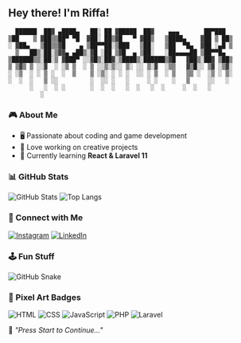 ## Hey there! I'm Riffa! 

```
  ██████  ██▓ ▄████▄   ██░ ██ ▓█████  ██▓    ▄▄▄       ██▀███  
▒██    ▒ ▓██▒▒██▀ ▀█  ▓██░ ██▒▓█   ▀ ▓██▒   ▒████▄    ▓██ ▒ ██▒
░ ▓██▄   ▒██▒▒▓█    ▄ ▒██▀▀██░▒███   ▒██░   ▒██  ▀█▄  ▓██ ░▄█ ▒
  ▒   ██▒░██░▒▓▓▄ ▄██▒░▓█ ░██ ▒▓█  ▄ ▒██░   ░██▄▄▄▄██ ▒██▀▀█▄  
▒██████▒▒░██░▒ ▓███▀ ░░▓█▒░██▓░▒████▒░██████▒▓█   ▓██▒░██▓ ▒██▒
▒ ▒▓▒ ▒ ░░▓  ░ ░▒ ▒  ░ ▒ ░░▒░▒░░ ▒░ ░░ ▒░▓  ░▒▒   ▓▒█░░ ▒▓ ░▒▓░
░ ░▒  ░ ░ ▒ ░  ░  ▒    ▒ ░▒░ ░ ░ ░  ░░ ░ ▒  ░ ▒   ▒▒ ░  ░▒ ░ ▒░
░  ░  ░   ▒ ░░         ░  ░░ ░   ░     ░ ░    ░   ▒     ░░   ░ 
      ░   ░  ░ ░       ░  ░  ░   ░  ░   ░  ░     ░  ░   ░     
         ░
```

### 🎮 About Me
- 🖥️ Passionate about coding and game development
- 🚀 Love working on creative projects
- 📖 Currently learning **React & Laravel 11**

### 📊 GitHub Stats
![GitHub Stats](https://github-readme-stats.vercel.app/api?username=faturahaman&show_icons=true&theme=gruvbox)
![Top Langs](https://github-readme-stats.vercel.app/api/top-langs/?username=faturahaman&layout=compact&theme=gruvbox)

### 🔗 Connect with Me
[![Instagram](https://img.shields.io/badge/Twitter-%231DA1F2.svg?&style=for-the-badge&logo=twitter&logoColor=white)](https://twitter.com/your_handle)
[![LinkedIn](https://img.shields.io/badge/LinkedIn-%230A66C2.svg?&style=for-the-badge&logo=linkedin&logoColor=white)](https://linkedin.com/in/your_handle)

### 🕹️ Fun Stuff
![GitHub Snake](https://raw.githubusercontent.com/riffa/riffa/output/github-contribution-grid-snake.svg)

### 🎨 Pixel Art Badges
![HTML](https://img.shields.io/badge/HTML-E34F26?style=for-the-badge&logo=html5&logoColor=white)
![CSS](https://img.shields.io/badge/CSS-1572B6?style=for-the-badge&logo=css3&logoColor=white)
![JavaScript](https://img.shields.io/badge/JavaScript-F7DF1E?style=for-the-badge&logo=javascript&logoColor=black)
![PHP](https://img.shields.io/badge/PHP-777BB4?style=for-the-badge&logo=php&logoColor=white)
![Laravel](https://img.shields.io/badge/Laravel-FF2D20?style=for-the-badge&logo=laravel&logoColor=white)

🎵 *"Press Start to Continue..."*
